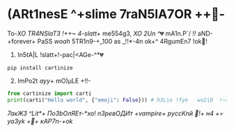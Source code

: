 # (ARt1nesE ^+slime 7raN5lA7OR ++💯-

To-_XO TR4NSlaT3 !++~ 4-slatt+_ me554g3, *XO 2Un ^*💔 mA1n.P`/ _!!_ aND-+forever+ PaSS _woah_ 5TR1n9-+_100 as _!!\*-4n ok+^ 4RgumEn7 !ok🦋!

1. In5tA|L !slatt+!-pac|<AGe-^\*💔

```shell
pip install cartinize
```

2. ImPo2t _ayy_+ mO)µLE +!!-

```python
from cartinize import carti
print(carti("Hello world", {"emoji": False})) # h3L|o !fye   wo2|D  !~slime-
```

_7акЖ3 ^Lit*+ ПоЗbОлЯЕт-*xo! n3pевОДИт +vampire+ рycсКnй 💫!+ н4 +💀 yaЗyk +👹+ кАР7n-+ok_
